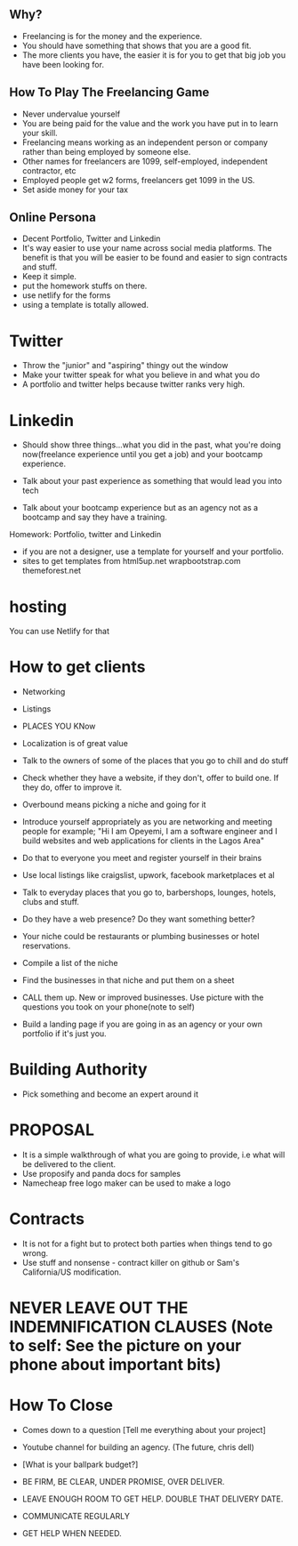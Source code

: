 ## Why?
- Freelancing is for the money and the experience.
- You should have something that shows that you are a good fit.
- The more clients you have, the easier it is for you to get that big job you have been looking for.

## How To Play The Freelancing Game  
- Never undervalue yourself
- You are being paid for the value and the work you have put in to learn your skill.
- Freelancing means working as an independent person or company rather than being employed by someone else.
- Other names for freelancers are 1099, self-employed, independent contractor, etc
- Employed people get w2 forms, freelancers get 1099 in the US.
- Set aside money for your tax

## Online Persona
- Decent Portfolio, Twitter and Linkedin
- It's way easier to use your name across social media platforms. The benefit is that you will be easier to be found and easier to sign contracts and stuff. 
- Keep it simple.
- put the homework stuffs on there.
- use netlify for the forms
- using a template is totally allowed.

# Twitter
- Throw the "junior" and "aspiring" thingy out the window
- Make your twitter speak for what you believe in and what you do
- A portfolio and twitter helps because twitter ranks very high.

# Linkedin
- Should show three things...what you did in the past, what you're doing now(freelance experience until you get a job) and your bootcamp experience.

- Talk about your past experience as something that would lead you into tech
- Talk about your bootcamp experience but as an agency not as a bootcamp and say they have a training.

Homework: Portfolio, twitter and Linkedin

- if you are not a designer, use a template for yourself and your portfolio.
- sites to get templates from
html5up.net
wrapbootstrap.com
themeforest.net

# hosting
You can use Netlify for that

# How to get clients
- Networking
- Listings
- PLACES YOU KNow
- Localization is of great value
- Talk to the owners of some of the places that you go to chill and do stuff
- Check whether they have a website, if they don't, offer to build one. If they do, offer to improve it.

- Overbound means picking a niche and going for it
- Introduce yourself appropriately as you are networking and meeting people for example; 
"Hi I am Opeyemi, I am a software engineer and I build websites and web applications for clients in the Lagos Area"
- Do that to everyone you meet and register yourself in their brains

- Use local listings like craigslist, upwork, facebook marketplaces et al
- Talk to everyday places that you go to, barbershops, lounges, hotels, clubs and stuff.
- Do they have a web presence? Do they want something better?
- Your niche could be restaurants or plumbing businesses or hotel reservations.
- Compile a list of the niche
- Find the businesses in that niche and put them on a sheet
- CALL them up. New or improved businesses. Use picture with the questions you took on your phone(note to self)
- Build a landing page if you are going in as an agency or your own portfolio if it's just you.

# Building Authority
- Pick something and become an expert around it

# PROPOSAL
- It is a simple walkthrough of what you are going to provide, i.e what will be delivered to the client.
- Use proposify and panda docs for samples
- Namecheap free logo maker can be used to make a logo

# Contracts
- It is not for a fight but to protect both parties when things tend to go wrong.
- Use stuff and nonsense - contract killer on github or Sam's California/US modification.

# NEVER LEAVE OUT THE INDEMNIFICATION CLAUSES (Note to self: See the picture on your phone about important bits)

# How To Close
- Comes down to a question
[Tell me everything about your project]

- Youtube channel for building an agency. (The future, chris dell)
- [What is your ballpark budget?]
- BE FIRM, BE CLEAR, UNDER PROMISE, OVER DELIVER.
- LEAVE ENOUGH ROOM TO GET HELP. DOUBLE THAT DELIVERY DATE.
- COMMUNICATE REGULARLY
- GET HELP WHEN NEEDED.





